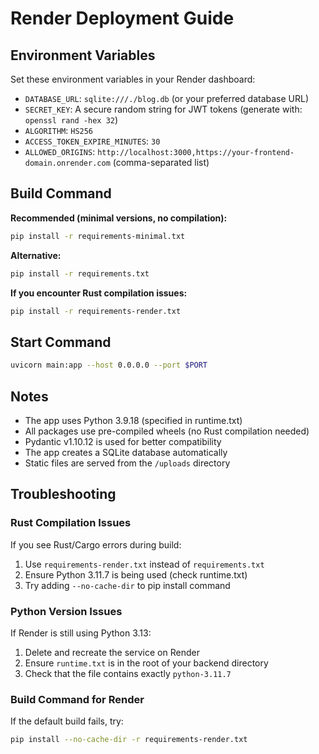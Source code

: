 # Render Deployment Guide

## Environment Variables

Set these environment variables in your Render dashboard:

- `DATABASE_URL`: `sqlite:///./blog.db` (or your preferred database URL)
- `SECRET_KEY`: A secure random string for JWT tokens (generate with: `openssl rand -hex 32`)
- `ALGORITHM`: `HS256`
- `ACCESS_TOKEN_EXPIRE_MINUTES`: `30`
- `ALLOWED_ORIGINS`: `http://localhost:3000,https://your-frontend-domain.onrender.com` (comma-separated list)

## Build Command

**Recommended (minimal versions, no compilation):**
```bash
pip install -r requirements-minimal.txt
```

**Alternative:**
```bash
pip install -r requirements.txt
```

**If you encounter Rust compilation issues:**
```bash
pip install -r requirements-render.txt
```

## Start Command

```bash
uvicorn main:app --host 0.0.0.0 --port $PORT
```

## Notes

- The app uses Python 3.9.18 (specified in runtime.txt)
- All packages use pre-compiled wheels (no Rust compilation needed)
- Pydantic v1.10.12 is used for better compatibility
- The app creates a SQLite database automatically
- Static files are served from the `/uploads` directory

## Troubleshooting

### Rust Compilation Issues
If you see Rust/Cargo errors during build:
1. Use `requirements-render.txt` instead of `requirements.txt`
2. Ensure Python 3.11.7 is being used (check runtime.txt)
3. Try adding `--no-cache-dir` to pip install command

### Python Version Issues
If Render is still using Python 3.13:
1. Delete and recreate the service on Render
2. Ensure `runtime.txt` is in the root of your backend directory
3. Check that the file contains exactly `python-3.11.7`

### Build Command for Render
If the default build fails, try:
```bash
pip install --no-cache-dir -r requirements-render.txt
```
